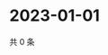 # 2023-01-01

共 0 条

<!-- BEGIN WEIBO -->
<!-- 最后更新时间 Sun Jan 01 2023 17:12:54 GMT+0800 (China Standard Time) -->

<!-- END WEIBO -->

